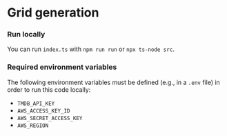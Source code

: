 # Grid generation

### Run locally
You can run `index.ts` with `npm run run` or `npx ts-node src`.

### Required environment variables
The following environment variables must be defined (e.g., in a `.env` file) in order to run this code locally:
- `TMDB_API_KEY`
- `AWS_ACCESS_KEY_ID`
- `AWS_SECRET_ACCESS_KEY`
- `AWS_REGION`
